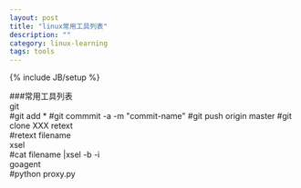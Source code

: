 ```yaml
---
layout: post
title: "linux常用工具列表"
description: ""
category: linux-learning
tags: tools
---
```

{% include JB/setup %}

###常用工具列表  
git  
	#git add *
	#git commmit -a -m "commit-name"
	#git push origin master
	#git clone XXX
retext    
	#retext filename  
xsel  
	#cat filename |xsel -b -i  
goagent  
	#python proxy.py  


